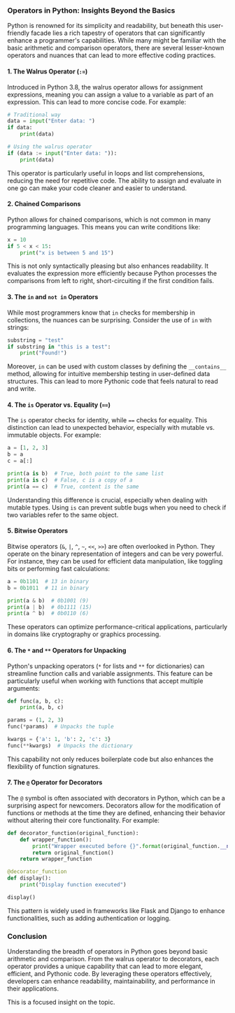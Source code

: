 ### Operators in Python: Insights Beyond the Basics

Python is renowned for its simplicity and readability, but beneath this user-friendly facade lies a rich tapestry of operators that can significantly enhance a programmer's capabilities. While many might be familiar with the basic arithmetic and comparison operators, there are several lesser-known operators and nuances that can lead to more effective coding practices.

#### 1. The Walrus Operator (`:=`)

Introduced in Python 3.8, the walrus operator allows for assignment expressions, meaning you can assign a value to a variable as part of an expression. This can lead to more concise code. For example:

```python
# Traditional way
data = input("Enter data: ")
if data:
    print(data)

# Using the walrus operator
if (data := input("Enter data: ")):
    print(data)
```

This operator is particularly useful in loops and list comprehensions, reducing the need for repetitive code. The ability to assign and evaluate in one go can make your code cleaner and easier to understand.

#### 2. Chained Comparisons

Python allows for chained comparisons, which is not common in many programming languages. This means you can write conditions like:

```python
x = 10
if 5 < x < 15:
    print("x is between 5 and 15")
```

This is not only syntactically pleasing but also enhances readability. It evaluates the expression more efficiently because Python processes the comparisons from left to right, short-circuiting if the first condition fails.

#### 3. The `in` and `not in` Operators

While most programmers know that `in` checks for membership in collections, the nuances can be surprising. Consider the use of `in` with strings:

```python
substring = "test"
if substring in "this is a test":
    print("Found!")
```

Moreover, `in` can be used with custom classes by defining the `__contains__` method, allowing for intuitive membership testing in user-defined data structures. This can lead to more Pythonic code that feels natural to read and write.

#### 4. The `is` Operator vs. Equality (`==`)

The `is` operator checks for identity, while `==` checks for equality. This distinction can lead to unexpected behavior, especially with mutable vs. immutable objects. For example:

```python
a = [1, 2, 3]
b = a
c = a[:]

print(a is b)  # True, both point to the same list
print(a is c)  # False, c is a copy of a
print(a == c)  # True, content is the same
```

Understanding this difference is crucial, especially when dealing with mutable types. Using `is` can prevent subtle bugs when you need to check if two variables refer to the same object.

#### 5. Bitwise Operators

Bitwise operators (`&`, `|`, `^`, `~`, `<<`, `>>`) are often overlooked in Python. They operate on the binary representation of integers and can be very powerful. For instance, they can be used for efficient data manipulation, like toggling bits or performing fast calculations:

```python
a = 0b1101  # 13 in binary
b = 0b1011  # 11 in binary

print(a & b)  # 0b1001 (9)
print(a | b)  # 0b1111 (15)
print(a ^ b)  # 0b0110 (6)
```

These operators can optimize performance-critical applications, particularly in domains like cryptography or graphics processing.

#### 6. The `*` and `**` Operators for Unpacking

Python's unpacking operators (`*` for lists and `**` for dictionaries) can streamline function calls and variable assignments. This feature can be particularly useful when working with functions that accept multiple arguments:

```python
def func(a, b, c):
    print(a, b, c)

params = (1, 2, 3)
func(*params)  # Unpacks the tuple

kwargs = {'a': 1, 'b': 2, 'c': 3}
func(**kwargs)  # Unpacks the dictionary
```

This capability not only reduces boilerplate code but also enhances the flexibility of function signatures.

#### 7. The `@` Operator for Decorators

The `@` symbol is often associated with decorators in Python, which can be a surprising aspect for newcomers. Decorators allow for the modification of functions or methods at the time they are defined, enhancing their behavior without altering their core functionality. For example:

```python
def decorator_function(original_function):
    def wrapper_function():
        print("Wrapper executed before {}".format(original_function.__name__))
        return original_function()
    return wrapper_function

@decorator_function
def display():
    print("Display function executed")

display()
```

This pattern is widely used in frameworks like Flask and Django to enhance functionalities, such as adding authentication or logging.

### Conclusion

Understanding the breadth of operators in Python goes beyond basic arithmetic and comparison. From the walrus operator to decorators, each operator provides a unique capability that can lead to more elegant, efficient, and Pythonic code. By leveraging these operators effectively, developers can enhance readability, maintainability, and performance in their applications.

This is a focused insight on the topic.
